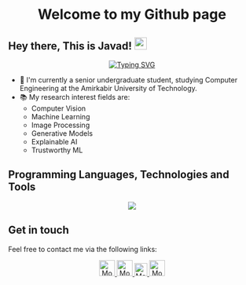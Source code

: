 <div align="center">
    <h1>Welcome to my Github page</h1>
</div>

## Hey there, This is Javad! <img src="https://media.giphy.com/media/hvRJCLFzcasrR4ia7z/giphy.gif" width="25px"> 

<div align="center">
  
[![Typing SVG](https://readme-typing-svg.herokuapp.com?font=Fira+Code&duration=3500&pause=500&center=true&vCenter=true&width=435&lines=BSC.+of+Computer+Engineering;Amirkabir+University+of+Technology;AI+%26+ML+Enthusiast)](https://github.com/rajabi2001)    
</div>

- 🏫 I'm currently a senior undergraduate student, studying Computer Engineering at the Amirkabir University of Technology.
- 📚 My research interest fields are:
  - Computer Vision
  - Machine Learning
  - Image Processing
  - Generative Models
  - Explainable AI
  - Trustworthy ML
  
## Programming Languages, Technologies and Tools 
<p align="center"> 
<a href="https://github.com/rajabi2001" target="_blank" rel="noreferrer"> <img src="https://skillicons.dev/icons?i=py,pytorch,tensorflow,latex,django,flask,arduino,c,docker,git,linux&perline=18" /> </a>
</p>

## Get in touch
Feel free to contact me via the following links:
<div align="center">
        <a href="https://rajabi2001.github.io/">
            <img alt="Mohammad Javad Rajabi's personal webpage" src="https://ssl.gstatic.com/atari/images/sociallinks/github_white_28dp.png" width=32/>
        </a>
        <a href="https://twitter.com/rajabi2001">
            <img alt="Mohammad Javad Rajabi's Twitter" width="32px" src="https://ssl.gstatic.com/atari/images/sociallinks/twitter_white_28dp.png" />
        </a>
        <a href="https://scholar.google.com/citations?hl=en&user=nJAyYVYAAAAJ">
            <img alt="Mohammad Javad Rajabi's Google Scholar" src="https://upload.wikimedia.org/wikipedia/commons/thumb/c/c7/Google_Scholar_logo.svg/240px-Google_Scholar_logo.svg.png" width=26/>
        </a>
        <a href="mailto:mj.rajabi2001@gmail.com">
            <img alt="Mohammad Javad Rajabi's Email" width="32px" src="https://ssl.gstatic.com/atari/images/sociallinks/email_white_28dp.png" />
        </a>
</div>

